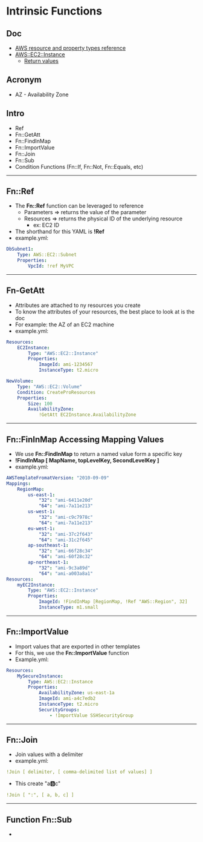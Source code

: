 # Intrinsic Functions

## Doc
* [AWS resource and property types reference](https://docs.aws.amazon.com/AWSCloudFormation/latest/UserGuide/aws-template-resource-type-ref.html)
* [AWS::EC2::Instance](https://docs.aws.amazon.com/AWSCloudFormation/latest/UserGuide/aws-properties-ec2-instance.html)
    * [Return values](https://docs.aws.amazon.com/AWSCloudFormation/latest/UserGuide/aws-properties-ec2-instance.html#aws-properties-ec2-instance-return-values)

## Acronym
* AZ - Availability Zone

## Intro
* Ref
* Fn::GetAtt
* Fn::FindInMap
* Fn::ImportValue
* Fn::Join
* Fn::Sub
* Condition Functions (Fn::If, Fn::Not, Fn::Equals, etc)

---

## Fn::Ref
* The **Fn::Ref** function can be leveraged to reference
    * Parameters => returns the value of the parameter
    * Resources => returns the physical ID of the underlying resource
        * ex: EC2 ID
* The shorthand for this YAML is **!Ref**
* example.yml:
````yml
DbSubnet1:
    Type: AWS::EC2::Subnet
    Properties:
        VpcId: !ref MyVPC
````

---

## Fn-GetAtt
* Attributes are attached to ny resources you create
* To know the attributes of your resources, the best place to look at is the doc
* For example: the AZ of an EC2 machine
* example.yml:
````yml
Resources:
    EC2Instance:
        Type: "AWS::EC2::Instance"
        Properties:
            ImageId: ami-1234567
            InstanceType: t2.micro
````
````yml
NewVolume:
    Type: "AWS::EC2::Volume"
    Condition: CreateProResources
    Properties:
        Size: 100
        AvailabilityZone:
            !GetAtt EC2Instance.AvailabilityZone
````

---

## Fn::FinInMap Accessing Mapping Values
* We use **Fn::FindInMap** to return a named value form a specific key
* **!FindInMap [ MapName, topLevelKey, SecondLevelKey ]**
* example.yml:
````yml
AWSTemplateFromatVersion: "2010-09-09"
Mappings:
    RegionMap:
        us-east-1:
            "32": "ami-6411e20d"
            "64": "ami-7a11e213"
        us-west-1:
            "32": "ami-c9c7978c"
            "64": "ami-7a11e213"
        eu-west-1:
            "32": "ami-37c2f643"
            "64": "ami-31c2f645"
        ap-southeast-1:
            "32": "ami-66f28c34"
            "64": "ami-60f28c32"
        ap-northeast-1:
            "32": "ami-9c3a89d"
            "64": "ami-a003a8a1"
Resources:
    myEC2Instance:
        Type: "AWS::EC2::Instance"
        Properties:
            ImageId: !FindInMap [RegionMap, !Ref "AWS::Region", 32]
            InstanceType: m1.small
````

---

## Fn::ImportValue
* Import values that are exported in other templates
* For this, we use the **Fn::ImportValue** function
* Example.yml:
````yml
Resources:
    MySecureInstance:
        Type: AWS::EC2::Instance
        Properties:
            AvailabilityZone: us-east-1a
            ImageId: ami-a4c7edb2
            InstanceType: t2.micro
            SecurityGroups:
                - !ImportValue SSHSecurityGroup
````

---

## Fn::Join
* Join values with a delimiter
* example.yml:
````yml
!Join [ delimiter, [ comma-delimited list of values] ]
````
* This create "a:b:c"
````yml
!Join [ ":", [ a, b, c] ]
````

---

## Function **Fn::Sub**
* 
